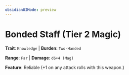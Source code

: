 ```yaml
---
obsidianUIMode: preview
---
```

# Bonded Staff (Tier 2 Magic)

**Trait**: `Knowledge` | **Burden**: `Two-Handed`

**Range**: `Far` | **Damage**: `d6+4 (Mag)`

**Feature**: Reliable (+1 on any attack rolls with this weapon.)